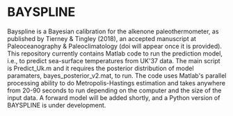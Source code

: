 # BAYSPLINE
Bayspline is a Bayesian calibration for the alkenone paleothermometer, as published by Tierney & Tingley (2018), an accepted manuscript at Paleoceanography & Paleoclimatology (doi will appear once it is provided). This repository currently contains Matlab code to run the prediction model, i.e., to predict sea-surface temperatures from UK'37 data. The main script is Predict_Uk.m and it requires the posterior distribution of model paramaters, bayes_posterior_v2.mat, to run. The code uses Matlab's parallel processing ability to do Metropolis-Hastings estimation and takes anywhere from 20-90 seconds to run depending on the computer and the size of the input data. A forward model will be added shortly, and a Python version of BAYSPLINE is under development. 
